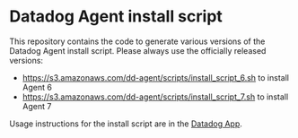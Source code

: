 # Datadog Agent install script

This repository contains the code to generate various versions of the Datadog Agent install script. Please always use the officially released versions:

* https://s3.amazonaws.com/dd-agent/scripts/install_script_6.sh to install Agent 6
* https://s3.amazonaws.com/dd-agent/scripts/install_script_7.sh to install Agent 7

Usage instructions for the install script are in the [Datadog App](https://app.datadoghq.com/account/settings#agent/overview).
